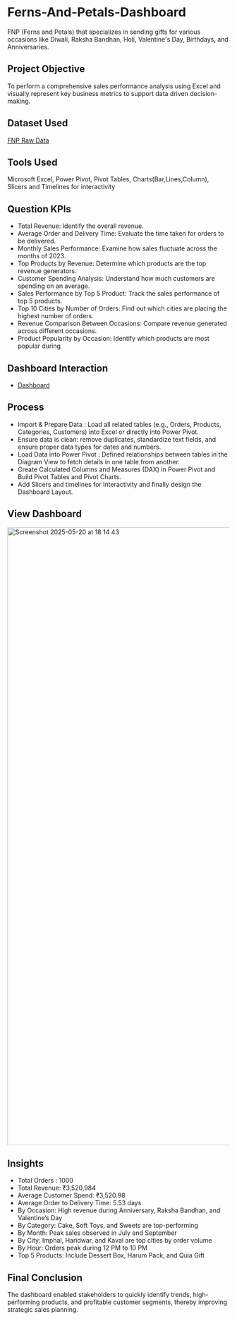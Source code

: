# Ferns-And-Petals-Dashboard
FNP (Ferns and Petals) that specializes in sending gifts for various occasions like Diwali, Raksha Bandhan, Holi, Valentine's Day, Birthdays, and Anniversaries. 

## Project Objective
To perform a comprehensive sales performance analysis using Excel and visually represent key business metrics to support data driven decision-making.

## Dataset Used
<a href="https://github.com/yug0537/Ferns-And-Petals-Dashboard/tree/main/Fnp%20Sales">FNP Raw Data</a>

## Tools Used
Microsoft Excel,
Power Pivot,
Pivot Tables,
Charts(Bar,Lines,Column),
Slicers and Timelines for interactivity

## Question KPIs
- Total Revenue: Identify the overall revenue.
- Average Order and Delivery Time: Evaluate the time taken for orders to be delivered.
- Monthly Sales Performance: Examine how sales fluctuate across the months of 2023.
- Top Products by Revenue: Determine which products are the top revenue generators.
- Customer Spending Analysis: Understand how much customers are spending on an
average.
- Sales Performance by Top 5 Product: Track the sales performance of top 5 products.
- Top 10 Cities by Number of Orders: Find out which cities are placing the highest
number of orders.
- Revenue Comparison Between Occasions: Compare revenue generated across
different occasions.
- Product Popularity by Occasion: Identify which products are most popular during

## Dashboard Interaction
- <a href="[https://github.com/yug0537/Ferns-And-Petals-Dashboard/blob/main/Ferns_Petals_Dashboard.xlsx">Dashboard<a/>

## Process
-  Import & Prepare Data : Load all related tables (e.g., Orders, Products, Categories, Customers) into Excel or directly into Power Pivot.
-  Ensure data is clean: remove duplicates, standardize text fields, and ensure proper data types for dates and numbers.
-  Load Data into Power Pivot : Defined relationships between tables in the Diagram View to fetch details in one table from another.
-  Create Calculated Columns and Measures (DAX) in Power Pivot and Build Pivot Tables and Pivot Charts.
-  Add Slicers and timelines for Interactivity and finally design the Dashboard Layout.

## View Dashboard
<img width="1401" alt="Screenshot 2025-05-20 at 18 14 43" src="https://github.com/user-attachments/assets/5bb90170-beda-47bc-8894-684c1ec7d400" />


## Insights
- Total Orders : 1000
- Total Revenue: ₹3,520,984
- Average Customer Spend: ₹3,520.98
- Average Order to Delivery Time: 5.53 days
- By Occasion: High revenue during Anniversary, Raksha Bandhan, and Valentine’s Day
- By Category: Cake, Soft Toys, and Sweets are top-performing
- By Month: Peak sales observed in July and September
- By City: Imphal, Haridwar, and Kaval are top cities by order volume
- By Hour: Orders peak during 12 PM to 10 PM
- Top 5 Products: Include Dessert Box, Harum Pack, and Quia Gift

## Final Conclusion
The dashboard enabled stakeholders to quickly identify trends, high-performing products, and profitable customer segments, thereby improving strategic sales planning.


